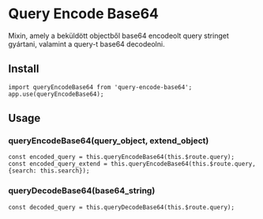 # Query Encode Base64

Mixin, amely a beküldött objectből base64 encodeolt query stringet gyártani, valamint a query-t base64 decodeolni.

## Install

```
import queryEncodeBase64 from 'query-encode-base64';
app.use(queryEncodeBase64);
```

## Usage

### queryEncodeBase64(query_object, extend_object)


```
const encoded_query = this.queryEncodeBase64(this.$route.query);
const encoded_query_extend = this.queryEncodeBase64(this.$route.query,{search: this.search});
```

### queryDecodeBase64(base64_string)

```
const decoded_query = this.queryDecodeBase64(this.$route.query);
```